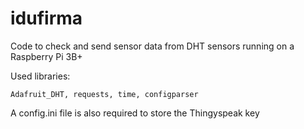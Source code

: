 # idufirma
Code to check and send sensor data from DHT sensors running on a Raspberry Pi 3B+

Used libraries:

    Adafruit_DHT, requests, time, configparser
    
 A config.ini file is also required to store the Thingyspeak key
